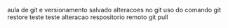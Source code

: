 aula de git e versionamento
salvado alteracoes no git
uso do comando git restore
teste
teste alteracao respositorio remoto git pull
